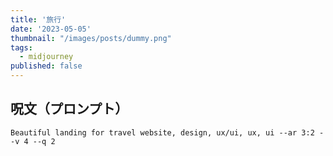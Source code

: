 ```yaml
---
title: '旅行'
date: '2023-05-05'
thumbnail: "/images/posts/dummy.png"
tags:
  - midjourney
published: false
---
```


## 呪文（プロンプト）
```
Beautiful landing for travel website, design, ux/ui, ux, ui --ar 3:2 --v 4 --q 2
```